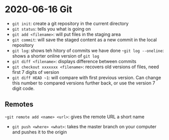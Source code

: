 # 2020-06-16 Git

- `git init`: create a git repository in the current directory
- `git status`: tells you what is going on
- `git add <filename>`: will put files <filename> in the staging area
- `git commit`: will save the staged content as a new commit in the local repository
- `git log`: shows teh hitory of commits we have done
	-`git log --oneline`: shows a shorter online version of `git log`
- `git diff <filename>`: displays difference between commits
- `git checkout xxxxxxx <filename>`: recovers old versions of files, need first 7 digits of version
- `git diff HEAD ~1`: will compare with first previous version. Can change this number to compared versions further back, or use the version 7 digit code.
 
## Remotes

-`git remote add <name> <url>`: gives the remote URL a short name
- `git push <where> <what>`: takes the master branch on your computer and pushes it to the origin
